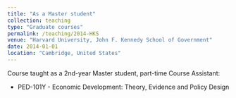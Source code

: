 ```yaml
---
title: "As a Master student"
collection: teaching
type: "Graduate courses"
permalink: /teaching/2014-HKS
venue: "Harvard University, John F. Kennedy School of Government"
date: 2014-01-01
location: "Cambridge, United States"
---
```


Course taught as a 2nd-year Master student, part-time Course Assistant:

- PED-101Y - Economic Development: Theory, Evidence and Policy Design
